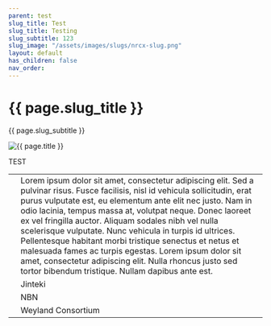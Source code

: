 ```yaml
---
parent: test
slug_title: Test
slug_title: Testing
slug_subtitle: 123
slug_image: "/assets/images/slugs/nrcx-slug.png"
layout: default
has_children: false
nav_order:
---
```

<div class="slug unified-background">
    <div class="slug-left">
        <h1 class="page-slug_title">{{ page.slug_title }}</h1>
        <p class="page-slug_subtitle">{{ page.slug_subtitle }}</p>
    </div>
    <div class="slug-right">
        <img src="{{ page.slug_image | relative_url }}" alt="{{ page.title }}" />
    </div>
</div>

<span class="text-grey-dk-000 fs-9 fw-700">TEST</span>

<div class="table-wrap-wide">
  <table class="sml-table-wide">
    <tr>
      <td><span class="nric-blue haas"></span></td>
      <td>Lorem ipsum dolor sit amet, consectetur adipiscing elit. Sed a pulvinar risus. Fusce facilisis, nisl id vehicula sollicitudin, erat purus vulputate est, eu elementum ante elit nec justo. Nam in odio lacinia, tempus massa at, volutpat neque. Donec laoreet ex vel fringilla auctor. Aliquam sodales nibh vel nulla scelerisque vulputate. Nunc vehicula in turpis id ultrices. Pellentesque habitant morbi tristique senectus et netus et malesuada fames ac turpis egestas. Lorem ipsum dolor sit amet, consectetur adipiscing elit. Nulla rhoncus justo sed tortor bibendum tristique. Nullam dapibus ante est. </td>
    </tr>
    <tr>
      <td><span class="nric-blue jinteki"></span></td>
      <td>Jinteki</td>
    </tr>
    <tr>
      <td><span class="nric-blue nbn"></span></td>
      <td>NBN</td>
    </tr>
    <tr>
      <td><span class="nric-blue weyland"></span></td>
      <td>Weyland Consortium</td>
    </tr>
  </table>
</div>

